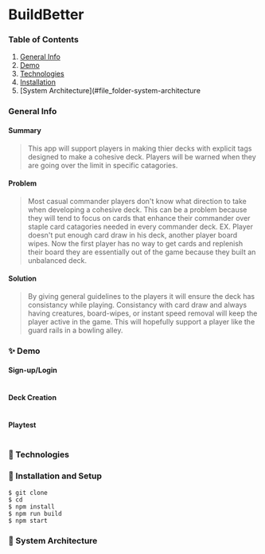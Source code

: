 # BuildBetter
### Table of Contents
1. [General Info](#-General-Info)
2. [Demo](#-Demo)
3. [Technologies](#-Technologies)
4. [Installation](#-Installation)
5. [System Architecture](#file_folder-system-architecture


### General Info
#### Summary
  > This app will support players in making thier decks with explicit tags designed to make a cohesive deck. Players will be warned when they are going over the limit in specific catagories. 

#### Problem
  > Most casual commander players don't know what direction to take when developing a cohesive deck. This can be a problem because they will tend to focus on cards that enhance their commander over staple card catagories needed in every commander deck. EX. Player doesn't put enough card draw in his deck, another player board wipes. Now the first player has no way to get cards and replenish their board they are essentially out of the game because they built an unbalanced deck.
  
#### Solution
  > By giving general guidelines to the players it will ensure the deck has consistancy while playing. Consistancy with card draw and always having creatures, board-wipes, or instant speed removal will keep the player active in the game. This will hopefully support a player like the guard rails in a bowling alley.

### ✨ Demo
#### Sign-up/Login
![]()

#### Deck Creation
![]()

#### Playtest
![]()

### 🧪 Technologies


### 🚀 Installation and Setup
```
$ git clone 
$ cd 
$ npm install
$ npm run build
$ npm start
```
<!-- Set up a config.js with the following: 

* TOKEN (from GitHub): 

Set up a config.js with the following: 

* TOKEN (from GitHub):  -->

### :file_folder: System Architecture
